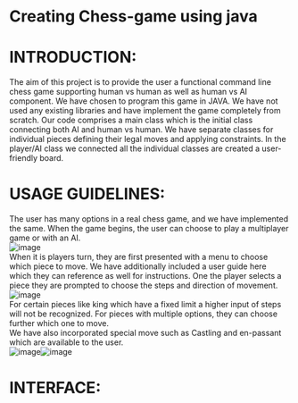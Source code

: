# Creating Chess-game using java 
# INTRODUCTION:
The aim of this project is to provide the user a functional command line chess game supporting human vs human as well as human vs AI component. We have chosen to program this game in JAVA. We have not used any existing libraries and have implement the game completely from scratch. Our code comprises a main class which is the initial class connecting both AI and human vs human. We have separate classes for individual pieces defining their legal moves and applying constraints. In the player/AI class we connected all the individual classes are created a user-friendly board.
# USAGE GUIDELINES:
The user has many options in a real chess game, and we have implemented the same. When the game begins, the user can choose to play a multiplayer game or with an AI.</br>
![image](https://user-images.githubusercontent.com/97821295/187525527-2619fd53-bef2-4e2a-b992-a0dc4be5d347.png)</br>
When it is players turn, they are first presented with a menu to choose which piece to move. We have additionally included a user guide here which they can reference as well for instructions. One the player selects a piece they are prompted to choose the steps and direction of movement.</br>
![image](https://user-images.githubusercontent.com/97821295/187525689-d99bff32-9c5a-44ce-8ee8-8a8ebb19e988.png)</br>
For certain pieces like king which have a fixed limit a higher input of steps will not be recognized. For pieces with multiple options, they can choose further which one to move.</br>
We have also incorporated special move such as Castling and en-passant which are available to the user.</br>
![image](https://user-images.githubusercontent.com/97821295/187525969-03b32e47-d192-406d-a5b6-cfaba26528d7.png)![image](https://user-images.githubusercontent.com/97821295/187526006-580e0951-51d0-49ab-8c48-1236854f5aff.png)</br>
# INTERFACE:




